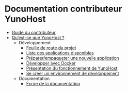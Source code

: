 # Documentation contributeur YunoHost

* [Guide du contributeur](/contribute_fr)
* [Qu’est-ce que YunoHost ?](/whatsyunohost_fr)
    * Développement
        * <a href='https://dev.yunohost.org/projects/yunohost/roadmap' target='_BLANK'>Feuille de route du projet</a>
        * [Liste des applications disponibles](/apps_fr)
        * [Préparer/empaqueter une nouvelle application](/packaging_apps_fr)
        * [Développer avec Docker](/docker_fr)
        * [Présentation du fonctionnement de YunoHost](/package_list_fr)
        * [Se créer un environnement de développement](/ynh_dev_fr)
    * Documentation
       * [Écrire de la documentation](/write_documentation_fr)
